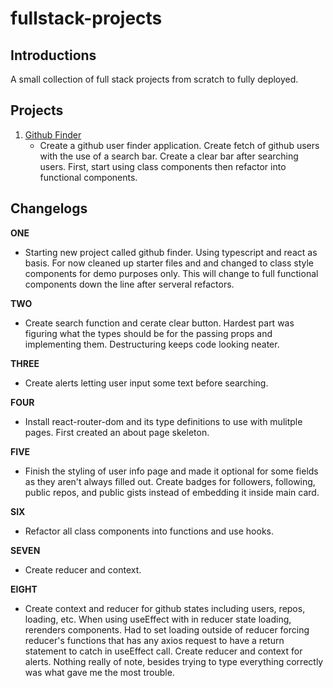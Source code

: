 # fullstack-projects

## Introductions
A small collection of full stack projects from scratch to fully deployed.

## Projects
1. [Github Finder](https://github.com/jsoomie/fullstack-projects/tree/main/github-finder)
     - Create a github user finder application. Create fetch of github users with the use of a search bar. Create a clear bar after searching users. First, start using class components then refactor into functional components.

## Changelogs 
**ONE** 
   - Starting new project called github finder. Using typescript and react as basis. For now cleaned up starter files and and changed to class style components for demo purposes only. This will change to full functional components down the line after serveral refactors. 

**TWO**
-    Create search function and cerate clear button. Hardest part was figuring what the types should be for the passing props and implementing them. Destructuring keeps code looking neater. 

**THREE**
-  Create alerts letting user input some text before searching.

**FOUR**
-  Install react-router-dom and its type definitions to use with mulitple pages. First created an about page skeleton.

**FIVE**
-  Finish the styling of user info page and made it optional for some fields as they aren't always filled out. Create badges for followers, following, public repos, and public gists instead of embedding it inside main card.

**SIX**
-  Refactor all class components into functions and use hooks.

**SEVEN**
-  Create reducer and context.

**EIGHT**
-  Create context and reducer for github states including users, repos, loading, etc. When using useEffect with in reducer state loading, rerenders components. Had to set loading outside of reducer forcing reducer's functions that has any axios request to have a return statement to catch in useEffect call. Create reducer and context for alerts. Nothing really of note, besides trying to type everything correctly was what gave me the most trouble.